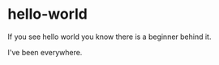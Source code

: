# hello-world
If you see hello world you know there is a beginner behind it. 

I've been everywhere. 
